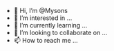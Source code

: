 - 👋 Hi, I’m @Mysons
- 👀 I’m interested in ...
- 🌱 I’m currently learning ...
- 💞️ I’m looking to collaborate on ...
- 📫 How to reach me ...

<!---
Mysons/Mysons is a ✨ special ✨ repository because its `README.md` (this file) appears on your GitHub profile.
You can click the Preview link to take a look at your changes.
--->
